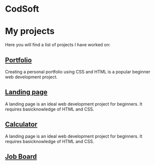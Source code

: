 # CodSoft

# My projects

Here you will find a list of projects I have worked on:

## [Portfolio](https://github.com/JotaC95/CodSoft-Portfolio.git)
Creating a personal portfolio using CSS and HTML is a popular beginner web development project.

## [Landing page](URL-del-repositorio)
A landing page is an ideal web development project for beginners. It requires basicknowledge of HTML and CSS.

## [Calculator]((https://github.com/JotaC95/Calcularor.git))
A landing page is an ideal web development project for beginners. It requires basicknowledge of HTML and CSS.

## [Job Board]((https://github.com/JotaC95/jobBoard.git))



